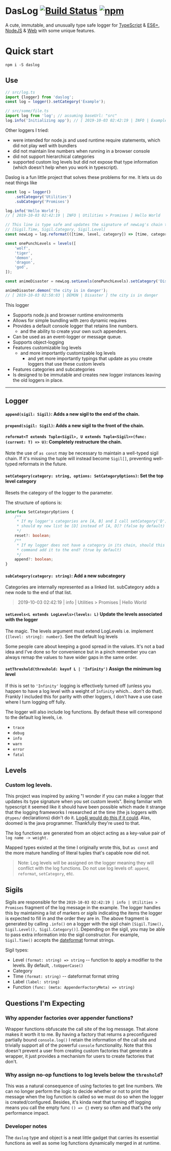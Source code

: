# DasLog [![Build Status](https://travis-ci.com/paarthenon/daslog.svg?branch=master)](https://travis-ci.com/paarthenon/daslog) [![npm](https://img.shields.io/npm/v/daslog)](https://www.npmjs.com/package/daslog)

A cute, immutable, and unusually type safe logger for [TypeScript](https://www.typescriptlang.org/) & [ES6+](http://es6-features.org/), [NodeJS](https://nodejs.org/en/) & [Web](https://webpack.js.org/) with some unique features.
# Quick start

    npm i -S daslog

## Use

```typescript
// src/log.ts
import {logger} from 'daslog';
const log = logger().setCategory('Example');

// src/some/file.ts
import log from 'log'; // assuming baseUrl: "src"
log.info('Initializing app'); // [ 2019-10-03 02:42:19 | INFO | Example ] Initializing app
```

Other loggers I tried:
 * were intended for node.js and used runtime require statements, which did not play well with bundlers
 * did not maintain line numbers when running in a browser console
 * did not support hierarchical categories
 * supported custom log levels but did not expose that type information (which doesn't help when you work in typescript).

Daslog is a fun little project that solves these problems for me. It lets us do neat things like

```typescript
const log = logger()
    .setCategory('Utilities')
    .subCategory('Promises')

log.info('Hello World');
// [ 2019-10-03 02:42:19 | INFO | Utilities > Promises ] Hello World

// This line is type safe and updates the signature of newLog's chain to
// [Sigil.Time, Sigil.Category, Sigil.Level]
const newLog = log.reformat(([time, level, category]) => [time, category, level] as const);

const onePunchLevels = levels([
    'wolf',
    'tiger',
    'demon',
    'dragon',
    'god',
]);

const animeDisaster = newLog.setLevels(onePunchLevels).setCategory('Disaster');

animeDisaster.demon('the city is in danger');
// [ 2019-10-03 02:50:03 | DEMON | Disaster ] the city is in danger
```

This logger

 * Supports node.js and browser runtime environments
 * Allows for simple bundling with zero dynamic requires
 * Provides a default console logger that retains line numbers.
    * and the ability to create your own such appenders.
 * Can be used as an event-logger or message queue.
 * Supports object-logging
 * Features customizable log levels 
    * and more importantly customizable log levels
        * and yet more importantly typings that update as you create loggers that use these custom levels
 * Features categories and subcategories
 * Is designed to be immutable and creates new logger instances leaving the old loggers in place.

****
## Logger

#### `append(sigil: Sigil)`: Adds a new sigil to the end of the chain.
#### `prepend(sigil: Sigil)`: Adds a new sigil to the front of the chain.
#### `reformat<T extends Tuple<Sigil>, U extends Tuple<Sigil>>(func: (current: T) => U)`: Completely restructure the chain.

Note the use of `as const` may be necessary to maintain a well-typed sigil chain. If it's missing the tuple will instead become `Sigil[]`, preventing well-typed reformats in the future.

#### `setCategory(category: string, options: SetCategoryOptions)`: Set the top level category

Resets the category of the logger to the parameter. 

The structure of options is:
```typescript
interface SetCategoryOptions {
    /**
     * If my logger's categories are [A, B] and I call setCategory('D'), 
     * should my new list be [D] instead of [A, D]? (false by default)
     */
    reset?: boolean;
    /**
     * If my logger does not have a category in its chain, should this
     * command add it to the end? (true by default)
     */
    append?: boolean;
}
```

#### `subCategory(category: string)`: Add a new subcategory

Categories are internally represented as a linked list. subCategory adds a new node to the end of that list.

> 2019-10-03 02:42:19 | info | Utilities > Promises | Hello World

#### `setLevels<L extends LogLevels>(levels: L)` Update the levels associated with the logger

The magic. The levels argument must extend LogLevels i.e. implement `{[level: string]: number}`. See the default log levels

Some people care about keeping a good spread in the values. It's not a bad idea and I've done so for convenience but in a pinch remember you can always remap the values to have wider gaps in the same order.

#### `setThreshold(threshold: keyof L | 'Infinity')` Assign the minimum log level

If this is set to `'Infinity'` logging is effectively turned off (unless you happen to have a log level with a weight of `Infinity` which... don't do that). Frankly I included this for parity with other loggers, I don't have a use case where I turn logging off fully.

The logger will also include log functions. By default these will correspond to the default log levels, i.e.
* `trace` 
* `debug`
* `info`
* `warn`
* `error`
* `fatal`

## Levels

### Custom log levels.

This project was inspired by asking "I wonder if you can make a logger that updates its type signature when you set custom levels". Being familiar with typescript it seemed like it should have been possible which made it strange that the logging frameworks I researched at the time (the js loggers with `@types/` declarations) didn't do it. [Log4j would do this if it could](https://logging.apache.org/log4j/2.x/manual/customloglevels.html#Adding_or_Replacing_Log_Levels). Alas, doomed is the java programmer. Thankfully they're used to that.

The log functions are generated from an object acting as a key-value pair of `log name -> weight.` 

Mapped types existed at the time I originally wrote this, but `as const` and the more mature handling of literal tuples that's capable now did not.

> Note: Log levels will be assigned on the logger meaning they will conflict with the log functions. Do not use log levels of: `append`, `reformat`, `setCategory`, etc.

## Sigils

Sigils are responsible for the `2019-10-03 02:42:19 | info | Utilities > Promises` fragment of the log message in the example. The logger handles this by maintaining a list of markers or *sigils* indicating the items the logger is expected to fill in and the order they are in. The above fragment is generated by calling `.info()` on a logger with the sigil chain `[Sigil.Time(), Sigil.Level(), Sigil.Category()]`. Depending on the sigil, you may be able to pass extra information into the sigil constructor. For example, `Sigil.Time()` accepts the [dateformat](https://github.com/felixge/node-dateformat) format strings.

Sigil types:

 * Level `(format: string) => string` -- function to apply a modifier to the levels. By default, `.toUpperCase()`
 * Category
 * Time `(format: string)` -- dateformat format string
 * Label `(label: string)`
 * Function `(func: (meta: AppenderFactoryMeta) => string)`

## Questions I'm Expecting

### Why appender factories over appender functions?

Wrapper functions obfuscate the call site of the log message. That alone makes it worth it to me. By having a factory that returns a preconfigured partially bound `console.log()` I retain the information of the call site and trivially support all of the powerful `console` functionality. Note that this doesn't prevent a user from creating custom factories that generate a wrapper, it just provides a mechanism for users to create factories that don't.

### Why assign no-op functions to log levels below the `threshold`?

This was a natural consequence of using factories to get line numbers. We can no longer perform the logic to decide whether or not to print the message when the log function is called so we must do so when the logger is created/configured. Besides, it's kinda neat that turning off logging means you call the empty func `() => {}` every so often and that's the only performance impact. 


### Developer notes

The `daslog` type and object is a neat little gadget that carries its essential functions as well as some log functions dynamically merged in at runtime.